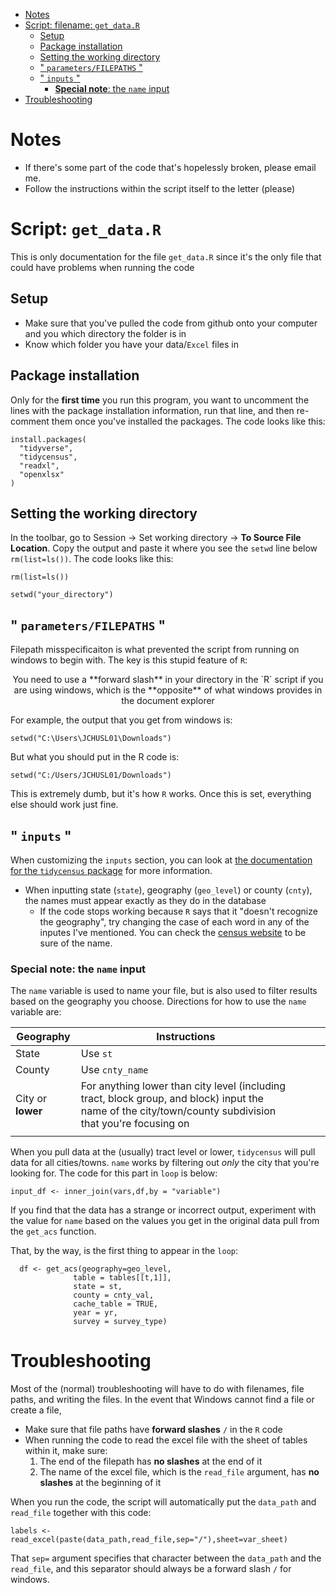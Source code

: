 <!-- TOC depthFrom:1 depthTo:6 withLinks:1 updateOnSave:1 orderedList:0 -->

- [Notes](#notes)
- [Script: filename: `get_data.R`](#script-filename-getdatar)
	- [Setup](#setup)
	- [Package installation](#package-installation)
	- [Setting the working directory](#setting-the-working-directory)
	- [" `parameters/FILEPATHS` "](#-parametersfilepaths-)
	- [" `inputs` "](#-inputs-)
		- [**Special note**: the `name` input](#special-note-the-name-input)
- [Troubleshooting](#troubleshooting)

<!-- /TOC -->

# Notes
- If there's some part of the code that's hopelessly broken, please email me.
- Follow the instructions within the script itself to the letter (please)




# Script: `get_data.R`
This is only documentation for the file `get_data.R` since it's the only file that could have problems when running the code

## Setup
- Make sure that you've pulled the code from github onto your computer and you which directory the folder is in
- Know which folder you have your data/`Excel` files in


## Package installation
Only for the **first time** you run this program, you want to uncomment the lines with
the package installation information, run that line, and then re-comment them
once you've installed the packages. The code looks like this:

```
install.packages(
  "tidyverse",
  "tidycensus",
  "readxl",
  "openxlsx"
)
```


## Setting the working directory
In the toolbar, go to Session -> Set working directory -> **To Source File Location**.
Copy the output and paste it where you see the `setwd` line below `rm(list=ls())`. The code looks like this:

```
rm(list=ls())

setwd("your_directory")
```

## " `parameters/FILEPATHS` "
Filepath misspecificaiton is what prevented the script from running on windows to begin with.
The key is this stupid feature of `R`:

<center> You need to use a **forward slash** in your directory in the `R` script
if you are using windows, which is the **opposite** of what windows provides
in the document explorer </center>

For example, the output that you get from windows is:

```
setwd("C:\Users\JCHUSL01\Downloads")
```

But what you should put in the R code is:

```
setwd("C:/Users/JCHUSL01/Downloads")
```

This is extremely dumb, but it's how `R` works. Once this is set, everything else
should work just fine.




## " `inputs` "

When customizing the `inputs` section, you can look at
[the documentation for the `tidycensus` package](https://walkerke.github.io/tidycensus/)
for more information.

- When inputting state (`state`), geography (`geo_level`) or county (`cnty`), the names
must appear exactly as they do in the database
  * If the code stops working because `R` says that it "doesn't recognize the geography",
  try changing the case of each word in any of the inputes I've mentioned. You can check
  the [census website](data.census.gov) to be sure of the name.

### **Special note**: the `name` input
The `name` variable is used to name your file, but is also used to filter results based on the
geography you choose. Directions for how to use the `name` variable are:

| Geography         | Instructions                                                                                                                                            |   |   |   |
|-------------------|---------------------------------------------------------------------------------------------------------------------------------------------------------|---|---|---|
| State             | Use `st`                                                                                                                                                |   |   |   |
| County            | Use `cnty_name`                                                                                                                                         |   |   |   |
| City or **lower** | For anything lower than city level (including tract, block group, and block) input the name of the city/town/county subdivision that you're focusing on |   |   |   |
|                   |                                                                                                                                                         |   |   |   |


When you pull data at the (usually) tract level or lower, `tidycensus` will pull
data for all cities/towns. `name` works by filtering out _only_ the city that you're looking for.
The code for this part in `loop` is below:

```
input_df <- inner_join(vars,df,by = "variable")
```

If you find that the data has a strange or incorrect output, experiment with the value for
`name` based on the values you get in the original data pull from the `get_acs` function.

That, by the way, is the first thing to appear in the `loop`:

```
  df <- get_acs(geography=geo_level,
              table = tables[[t,1]],
              state = st,
              county = cnty_val,
              cache_table = TRUE,
              year = yr,
              survey = survey_type)
```


# Troubleshooting

Most of the (normal) troubleshooting will have to do with filenames, file paths, and writing the files. In the event that Windows cannot find a file or create a file,

- Make sure that file paths have **forward slashes** `/` in the `R` code
- When running the code to read the excel file with the sheet of tables
within it, make sure:
  1. The end of the filepath has **no slashes** at the end of it
  2. The name of the excel file, which is the `read_file` argument, has **no slashes** at the         beginning of it

When you run the code, the script will automatically put the `data_path` and `read_file` together with this code:

```
labels <- read_excel(paste(data_path,read_file,sep="/"),sheet=var_sheet)
```

That `sep=` argument specifies that character between the `data_path` and the `read_file`, and this separator should always be a forward slash `/` for windows.
